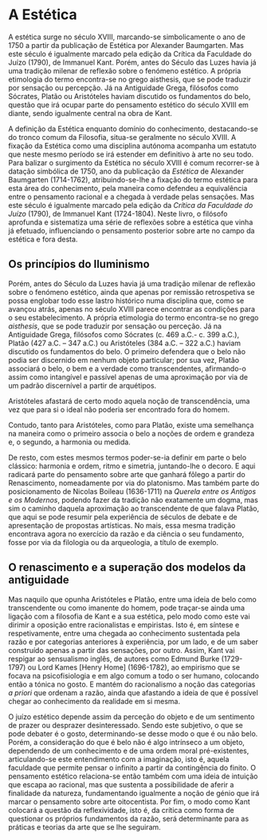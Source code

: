 # A Estética

A estética surge no século XVIII, marcando-se simbolicamente o ano de 1750 a partir da publicação de Estética por Alexander Baumgarten. Mas este século é igualmente marcado pela edição da Crítica da Faculdade do Juízo (1790), de Immanuel Kant. Porém, antes do Século das Luzes havia já uma tradição milenar de reflexão sobre o fenómeno estético. A própria etimologia do termo encontra-se no grego aisthesis, que se pode traduzir por sensação ou percepção. Já na Antiguidade Grega, filósofos como Sócrates, Platão ou Aristóteles haviam discutido os fundamentos do belo, questão que irá ocupar parte do pensamento estético do século XVIII em diante, sendo igualmente central na obra de Kant.


A definição da Estética enquanto domínio do conhecimento, destacando-se do tronco comum da Filosofia, situa-se geralmente no século XVIII. A fixação da Estética como uma disciplina autónoma acompanha um estatuto que neste mesmo período se irá estender em definitivo à arte no seu todo. Para balizar o surgimento da Estética no século XVIII é comum recorrer-se à datação simbólica de 1750, ano da publicação da *Estética* de Alexander Baumgarten (1714-1762), atribuindo-se-lhe a fixação do termo estética para esta área do conhecimento, pela maneira como defendeu a equivalência entre o pensamento racional e a chegada à verdade pelas sensações. Mas este século é igualmente marcado pela edição da *Crítica da Faculdade do Juízo* (1790), de Immanuel Kant (1724-1804). Neste livro, o filósofo aprofunda e sistematiza uma série de reflexões sobre a estética que vinha já efetuado, influenciando o pensamento posterior sobre arte no campo da estética e fora desta. 

## Os princípios do Iluminismo

Porém, antes do Século da Luzes havia já uma tradição milenar de reflexão sobre o fenómeno estético, ainda que apenas por remissão retrospetiva se possa englobar todo esse lastro histórico numa disciplina que, como se avançou atrás, apenas no século XVIII parece encontrar as condições para o seu estabelecimento. A própria etimologia do termo encontra-se no grego *aisthesis*, que se pode traduzir por sensação ou perceção. Já na Antiguidade Grega, filósofos como Sócrates (c. 469 a.C.- c. 399 a.C.), Platão (427 a.C. – 347 a.C.) ou Aristóteles (384 a.C. – 322 a.C.) haviam discutido os fundamentos do belo. O primeiro defendera que o belo não podia ser discernido em nenhum objeto particular; por sua vez, Platão associará o belo, o bem e a verdade como transcendentes, afirmando-o assim como intangível e passível apenas de uma aproximação por via de um padrão discernível a partir de arquétipos.

Aristóteles afastará de certo modo aquela noção de transcendência, uma vez que para si o ideal não poderia ser encontrado fora do homem.

Contudo, tanto para Aristóteles, como para Platão, existe uma semelhança na maneira como o primeiro associa o belo a noções de ordem e grandeza e, o segundo, a harmonia ou medida. 

De resto, com estes mesmos termos poder-se-ia definir em parte o belo clássico: harmonia e ordem, ritmo e simetria, juntando-lhe o decoro. E aqui radicará parte do pensamento sobre arte que ganhará fôlego a partir do Renascimento, nomeadamente por via do platonismo. Mas também parte do posicionamento de Nicolas Boileau (1636-1711) na *Querela entre os Antigos e os Modernos*, podendo fazer da tradição não exatamente um dogma, mas sim o caminho daquela aproximação ao transcendente de que falava Platão, que aqui se pode resumir pela experiência de séculos de debate e de apresentação de propostas artísticas. No mais, essa mesma tradição encontrava agora no exercício da razão e da ciência o seu fundamento, fosse por via da filologia ou da arqueologia, a título de exemplo. 


## O renascimento e a superação dos modelos da antiguidade

Mas naquilo que opunha Aristóteles e Platão, entre uma ideia de belo como transcendente ou como imanente do homem, pode traçar-se ainda uma ligação com a filosofia de Kant e a sua estética, pelo modo como este vai dirimir a oposição entre racionalistas e empiristas. Isto é, em síntese e respetivamente, entre uma chegada ao conhecimento sustentada pela razão e por categorias anteriores à experiência, por um lado, e de um saber construído apenas a partir das sensações, por outro. Assim, Kant vai respigar ao sensualismo inglês, de autores como Edmund Burke (1729-1797) ou Lord Kames [Henry Home] (1696-1782), ao empirismo que se focava na psicofisiologia e em algo comum a todo o ser humano, colocando então a tónica no gosto. E mantém do racionalismo a noção das categorias *a priori* que ordenam a razão, ainda que afastando a ideia de que é possível chegar ao conhecimento da realidade em si mesma.

O juízo estético depende assim da perceção do objeto e de um sentimento de prazer ou desprazer desinteressado. 
Sendo este subjetivo, o que se pode debater é o gosto, determinando-se desse modo o que é ou não belo. 
Porém, a consideração do que é belo não é algo intrínseco a um objeto, dependendo de um conhecimento e de uma ordem moral pré-existentes, articulando-se este entendimento com a imaginação, isto é, aquela faculdade que permite pensar o infinito a partir da contingência do finito. O pensamento estético relaciona-se então também com uma ideia de intuição que escapa ao racional, mas que sustenta a possibilidade de aferir a finalidade da natureza, fundamentando igualmente a noção de génio que irá marcar o pensamento sobre arte oitocentista. Por fim, o modo como Kant colocará a questão da reflexividade, isto é, da crítica como forma de questionar os próprios fundamentos da razão, será determinante para as práticas e teorias da arte que se lhe seguiram.


